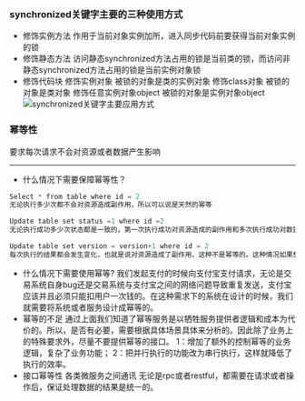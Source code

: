 ### synchronized关键字主要的三种使用方式
* 修饰实例方法 作用于当前对象实例加所，进入同步代码前要获得当前对象实例的锁
* 修饰静态方法 访问静态synchronized方法占用的锁是当前类的锁，而访问非静态synchronized方法占用的锁是当前实例对象锁
* 修饰代码块 
修饰实例对象 被锁的对象是类的实例对象
修饰class对象 被锁的对象是类对象
修饰任意实例对象object 被锁的对象是实例对象object
![synchronized关键字主要应用方式](https://img-blog.csdn.net/20180909145934940?watermark/2/text/aHR0cHM6Ly9ibG9nLmNzZG4ubmV0L3UwMTI5OTgyNTQ=/font/5a6L5L2T/fontsize/400/fill/I0JBQkFCMA==/dissolve/70 "synchronized关键字主要应用方式")
### 幂等性
要求每次请求不会对资源或者数据产生影响
***
* 什么情况下需要保障幂等性？
```java
Select * from table where id = 2
无论执行多少次都不会对资源造成副作用，所以可以说是天然的幂等

Update table set status =1 where id =2
无论执行成功多少次状态都是一致的，第一次执行成功对资源造成的副作用和多次执行成功对数据造成的副作用是一样的。因此可以说这种场景也是幂等操作

Update table set version = version+1 where id = 2
每次执行的结果都会发生变化，也就是说对资源造成了副作用，这种不是幂等的。这种情况如果想要保证幂等，语句可以这么写：update table set version = version+1 where id = 2 and version = 1.这样就可以保证幂等了。
```
* 什么情况下需要使用幂等?
我们发起支付的时候向支付宝支付请求，无论是交易系统自身bug还是交易系统与支付宝之间的网络问题导致重复发送，支付宝应该并且必须只能扣用户一次钱的。在这种需求下的系统在设计的时候，我们就需要将系统或者服务设计成幂等的。
* 幂等的不足
通过上面我们知道了幂等服务是以牺牲服务提供者逻辑和成本为代价的。所以，是否有必要，需要根据具体场景具体来分析的。因此除了业务上的特殊要求外，尽量不要提供幂等的接口。
1：增加了额外的控制幂等的业务逻辑，复杂了业务功能；
2：把并行执行的功能改为串行执行，这样就降低了执行的效率。
* 接口幂等性
各类微服务之间通讯 无论是rpc或者restful，都需要在请求或者操作后，保证处理数据的结果是统一的。
